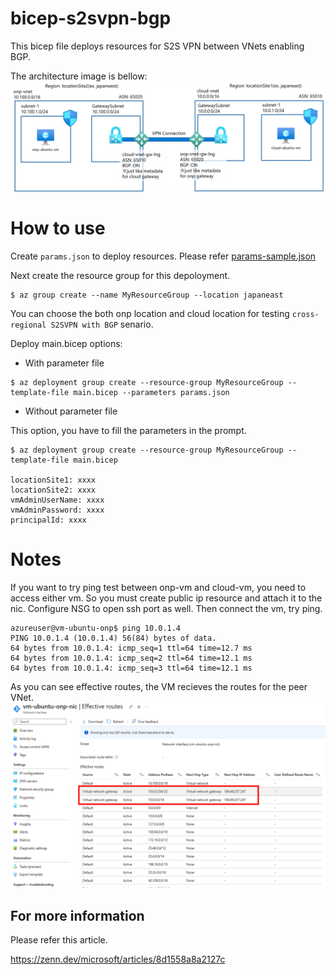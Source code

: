 # bicep-s2svpn-bgp
This bicep file deploys resources for S2S VPN between VNets enabling BGP.

The architecture image is bellow:
![architecture](./img/env.png)

# How to use
Create `params.json` to deploy resources. Please refer [params-sample.json](./params-sample.json)

Next create the resource group for this depoloyment.

```
$ az group create --name MyResourceGroup --location japaneast
```
You can choose the both onp location and cloud location for testing `cross-regional S2SVPN with BGP` senario.

Deploy main.bicep options:

- With parameter file

```
$ az deployment group create --resource-group MyResourceGroup --template-file main.bicep --parameters params.json
```

- Without parameter file

This option, you have to fill the parameters in the prompt.

```
$ az deployment group create --resource-group MyResourceGroup --template-file main.bicep

locationSite1: xxxx
locationSite2: xxxx
vmAdminUserName: xxxx
vmAdminPassword: xxxx
principalId: xxxx
```

# Notes
If you want to try ping test between onp-vm and cloud-vm, you need to access either vm. So you must create public ip resource and attach it to the nic. Configure NSG to open ssh port as well. Then connect the vm, try ping.
```
azureuser@vm-ubuntu-onp$ ping 10.0.1.4
PING 10.0.1.4 (10.0.1.4) 56(84) bytes of data.
64 bytes from 10.0.1.4: icmp_seq=1 ttl=64 time=12.7 ms
64 bytes from 10.0.1.4: icmp_seq=2 ttl=64 time=12.1 ms
64 bytes from 10.0.1.4: icmp_seq=3 ttl=64 time=12.1 ms
```
As you can see effective routes, the VM recieves the routes for the peer VNet.
![](./img/effectiveroutes.png) 

## For more information
Please refer this article.

https://zenn.dev/microsoft/articles/8d1558a8a2127c